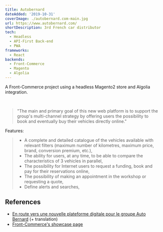 ```yaml
---
title: Autobernard
dateAdded: '2019-10-31'
coverImage: ./autobernard.com-main.jpg
url: https://www.autobernard.com/
shortDescription: 3rd French car distributor
tech:
  - Headless
  - API-First Back-end
  - PWA
frameworks:
  - React
backends:
  - Front-Commerce
  - Magento
  - Algolia
---
```


A Front-Commerce project using a headless Magento2 store and Algolia integration.

<br/>

> "The main and primary goal of this new web platform is to support the group's multi-channel strategy by offering users the possibility to book and eventually buy their vehicles directly online."

Features:

> - A complete and detailed catalogue of the vehicles available with relevant filters (maximum number of kilometres, maximum price, brand, conversion premium, etc.),
> - The ability for users, at any time, to be able to compare the characteristics of 3 vehicles in parallel,
> - The possibility for Internet users to request a funding, book and pay for their reservations online,
> - The possibility of making an appointment in the workshop or requesting a quote,
> - Define alerts and searches,

## References

- [En route vers une nouvelle plateforme digitale pour le groupe Auto Bernard](https://www.webqam.fr/content/en-route-vers-une-nouvelle-plateforme-digitale-pour-le-groupe-auto-bernard) (+ translation)
- [Front-Commerce's showcase page](https://www.front-commerce.com/en/showcase/)
